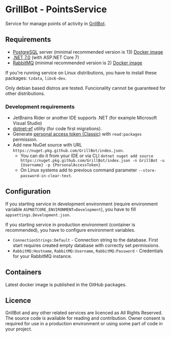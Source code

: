 # GrillBot - PointsService

Service for manage points of activity in [GrillBot](https://github.com/GrillBot).

## Requirements

- [PostgreSQL](https://www.postgresql.org/) server (minimal recommended version is 13) [Docker image](https://hub.docker.com/_/postgres)
- [.NET 7.0](https://dotnet.microsoft.com/en-us/download/dotnet/7.0) (with ASP.NET Core 7)
- [RabbitMQ](https://rabbitmq.com/) (minimal recommended version is 2) [Docker image](https://hub.docker.com/_/rabbitmq)

If you're running service on Linux distributions, you have to install these packages: `tzdata`, `libc6-dev`.

Only debian based distros are tested. Funcionality cannot be guaranteed for other distributions.

### Development requirements

- JetBrains Rider or another IDE supports .NET (for example Microsoft Visual Studio)
- [dotnet-ef](https://learn.microsoft.com/cs-cz/ef/core/cli/dotnet) utility (for code first migrations).
- Generate [personal access token (Classic)](https://docs.github.com/en/enterprise-server@3.4/authentication/keeping-your-account-and-data-secure/creating-a-personal-access-token) with `read:packages` permission.
- Add new NuGet source with URL `https://nuget.pkg.github.com/GrillBot/index.json`.
  - You can do it from your IDE or via CLI `dotnet nuget add source https://nuget.pkg.github.com/GrillBot/index.json -n GrillBot -u {Username} -p {PersonalAccessToken}`
  - On Linux systems add to previous command parameter `--store-password-in-clear-text`.

## Configuration

If you starting service in development environment (require environment variable `ASPNETCORE_ENVIRONMENT=Development`), you have to fill `appsettings.Development.json`.

If you starting service in production environment (container is recommended), you have to configure environment variables.

- `ConnectionStrings:Default` - Connection string to the database. First start requires created empty database with correctly set permissions.
- `RabbitMQ:Hostname`, `RabbitMQ:Username`, `RabbitMQ:Password` - Credentials for your RabbitMQ instance.

## Containers

Latest docker image is published in the GitHub packages.

## Licence

GrillBot and any other related services are licenced as All Rights Reserved. The source code is available for reading and contribution. Owner consent is required for use in a production environment or using some part of code in your project.
